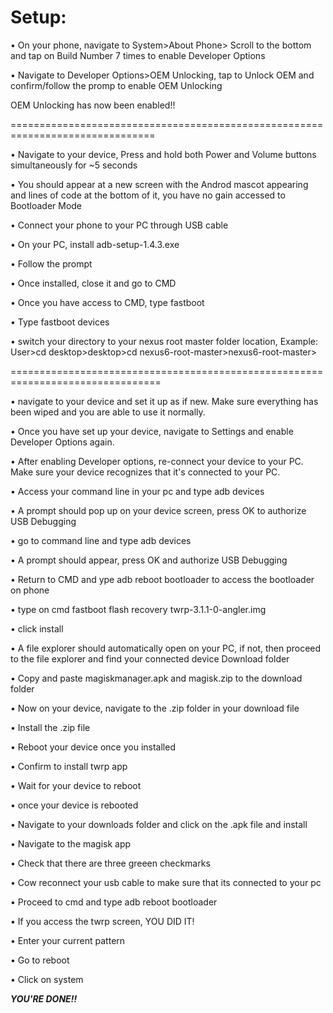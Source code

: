 # **Setup:**

• On your phone, navigate to System>About Phone> Scroll to the bottom and tap on Build Number 7 times to enable Developer Options

• Navigate to Developer Options>OEM Unlocking, tap to Unlock OEM and confirm/follow the promp to enable OEM Unlocking

OEM Unlocking has now been enabled!!

===============================================================================

• Navigate to your device, Press and hold both Power and Volume buttons simultaneously for ~5 seconds

• You should appear at a new screen with the Androd mascot appearing and lines of code at the bottom of it, you have no gain accessed to Bootloader Mode

• Connect your phone to your PC through USB cable

• On your PC, install adb-setup-1.4.3.exe

• Follow the prompt

• Once installed, close it and go to CMD

• Once you have access to CMD, type fastboot

• Type fastboot devices

• switch your directory to your nexus root master folder location, Example: User>cd desktop>desktop>cd nexus6-root-master>nexus6-root-master>

================================================================================

• navigate to your device and set it up as if new. Make sure everything has been wiped and you are able to use it normally.

• Once you have set up your device, navigate to Settings and enable Developer Options again.

•  After enabling Developer options, re-connect your device to your PC. Make sure your device recognizes that it's connected to your PC.

• Access your command line in your pc and type adb devices

• A prompt should pop up on your device screen, press OK to authorize USB Debugging

• go to command line and type adb devices

• A prompt should appear, press OK and authorize USB Debugging 

• Return to CMD and ype adb reboot bootloader to access the bootloader on phone

• type on cmd fastboot flash recovery twrp-3.1.1-0-angler.img

• click install

• A file explorer should automatically open on your PC, if not, then proceed to the file explorer and find your connected device Download folder


• Copy and paste magiskmanager.apk and magisk.zip to the download folder

• Now on your device, navigate to the .zip folder in your download file 

• Install the .zip file

• Reboot your device once you installed

• Confirm to install twrp app

• Wait for your device to reboot

• once your device  is rebooted

• Navigate to your downloads folder and click on the .apk file and install

• Navigate to the magisk app

• Check that there are three greeen checkmarks

• Cow reconnect your usb cable to make sure that its connected to your pc

• Proceed to cmd and type adb reboot bootloader

• If you access the twrp screen, YOU DID IT! 

• Enter your current pattern 

• Go to reboot 

• Click on system

***YOU'RE DONE!!***
